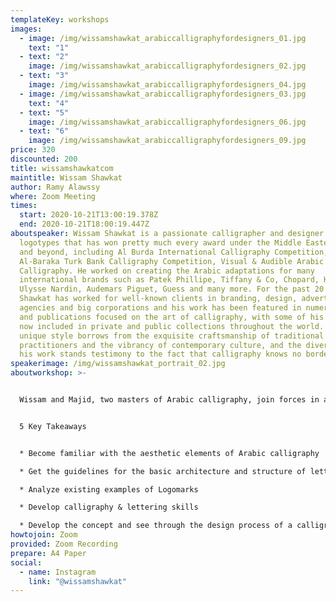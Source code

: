 ```yaml
---
templateKey: workshops
images:
  - image: /img/wissamshawkat_arabiccalligraphyfordesigners_01.jpg
    text: "1"
  - text: "2"
    image: /img/wissamshawkat_arabiccalligraphyfordesigners_02.jpg
  - text: "3"
    image: /img/wissamshawkat_arabiccalligraphyfordesigners_04.jpg
  - image: /img/wissamshawkat_arabiccalligraphyfordesigners_03.jpg
    text: "4"
  - text: "5"
    image: /img/wissamshawkat_arabiccalligraphyfordesigners_06.jpg
  - text: "6"
    image: /img/wissamshawkat_arabiccalligraphyfordesigners_09.jpg
price: 320
discounted: 200
title: wissamshawkatcom
maintitle: Wissam Shawkat
author: Ramy Alawssy
where: Zoom Meeting
times:
  start: 2020-10-21T13:00:19.378Z
  end: 2020-10-21T18:00:19.447Z
aboutspeaker: Wissam Shawkat is a passionate calligrapher and designer of
  logotypes that has won pretty much every award under the Middle Eastern sun
  and beyond, including Al Burda International Calligraphy Competition,
  Al-Baraka Turk Bank Calligraphy Competition, Visual & Audible Arabic
  Calligraphy. He worked on creating the Arabic adaptations for many
  international brands such as Patek Phillipe, Tiffany & Co, Chopard, Hublot,
  Ulysse Nardin, Audemars Piguet, Guess and many more. For the past 20 years,
  Shawkat has worked for well-known clients in branding, design, advertising for
  agencies and big corporations and his work has been featured in numerous books
  and publications focused on the art of calligraphy, with some of his pieces
  now included in private and public collections throughout the world. His
  unique style borrows from the exquisite craftsmanship of traditional
  practitioners and the vibrancy of contemporary culture, and the diversity of
  his work stands testimony to the fact that calligraphy knows no borders.
speakerimage: /img/wissamshawkat_portrait_02.jpg
aboutworkshop: >-


  Wissam and Majid, two masters of Arabic calligraphy, join forces in a 5-hour hands-on session to give you an in-depth introduction to the history and practice of Arabic calligraphy, covering the development and different styles of Arabic calligraphy, as well as their application in various design projects. After this powerful introduction, you’ll get a chance to have a go yourself, first at creating one or two words in a new modern typographic style or lettering and combining them to create a poster, then developing a calligraphic-mark using a contemporary approach, and finally developing a two-letters monogram using your own initials. Grab your pencils, fine liners, rulers, and paper and get started!


  5 Key Takeaways


  * Become familiar with the aesthetic elements of Arabic calligraphy

  * Get the guidelines for the basic architecture and structure of letterforms

  * Analyze existing examples of Logomarks

  * Develop calligraphy & lettering skills

  * Develop the concept and see through the design process of a calligraphic mark & its composition
howtojoin: Zoom
provided: Zoom Recording
prepare: A4 Paper
social:
  - name: Instagram
    link: "@wissamshawkat"
---
```


